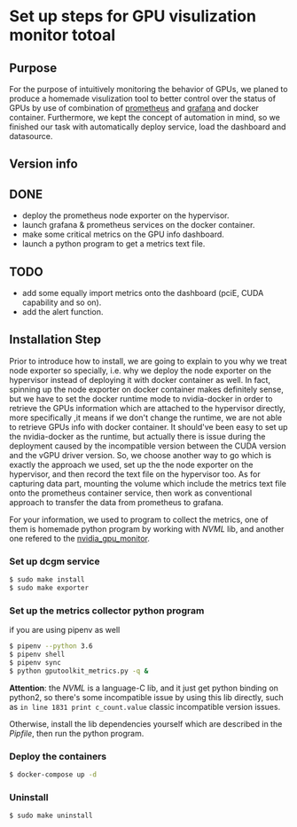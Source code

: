 # Set up steps for GPU visulization monitor totoal

## Purpose

For the purpose of intuitively monitoring the behavior of GPUs, we planed to produce a homemade visulization tool to better control over the status of GPUs by use of combination of [prometheus](https://prometheus.io/) and [grafana](https://grafana.com/) and docker container. Furthermore, we kept the concept of automation in mind, so we finished our task with automatically deploy service, load the dashboard and datasource.

## Version info

## DONE

- deploy the prometheus node exporter on the hypervisor.
- launch grafana & prometheus services on the docker container.
- make some critical metrics on the GPU info dashboard.
- launch a python program to get a metrics text file.

## TODO
- add some equally import metrics onto the dashboard (pciE, CUDA capability and so on).
- add the alert function.

## Installation Step

Prior to introduce how to install, we are going to explain to you why we treat node exporter so specially, i.e. why we deploy the node exporter on the hypervisor instead of deploying it with docker container as well. In fact, spinning up the node exporter on docker container makes definitely sense, but we have to set the docker runtime mode to nvidia-docker in order to retrieve the GPUs information which are attached to the hypervisor directly, more specifically ,it means if we don't change the runtime, we are not able to retrieve GPUs info with docker container. It should've been easy to set up the nvidia-docker as the runtime, but actually there is issue during the deployment caused by the incompatible version between the CUDA version and the vGPU driver version. So, we choose another way to go which is exactly the approach we used, set up the the node exporter on the hypervisor, and then record the text file on the hypervisor too. As for capturing data part, mounting the volume which include the metrics text file onto the prometheus container service, then work as conventional approach to transfer the data from prometheus to grafana.

For your information, we used to program to collect the metrics, one of them is homemade python program by working with *NVML* lib, and another one refered to the [nvidia_gpu_monitor](https://github.com/NVIDIA/gpu-monitoring-tools).

### Set up dcgm service

``` bash
$ sudo make install
$ sudo make exporter
```

### Set up the metrics collector python program
if you are using pipenv as well
``` bash
$ pipenv --python 3.6
$ pipenv shell
$ pipenv sync
$ python gputoolkit_metrics.py -q &
```
**Attention**: the *NVML* is a language-C lib, and it just get python binding on python2, so there's some incompatible issue by using this lib directly, such as `in line 1831 print c_count.value` classic incompatible version issues.


Otherwise, install the lib dependencies yourself which are described in the *Pipfile*, then run the python program.


### Deploy the containers
``` bash
$ docker-compose up -d
```

### Uninstall
``` bash
$ sudo make uninstall
```
